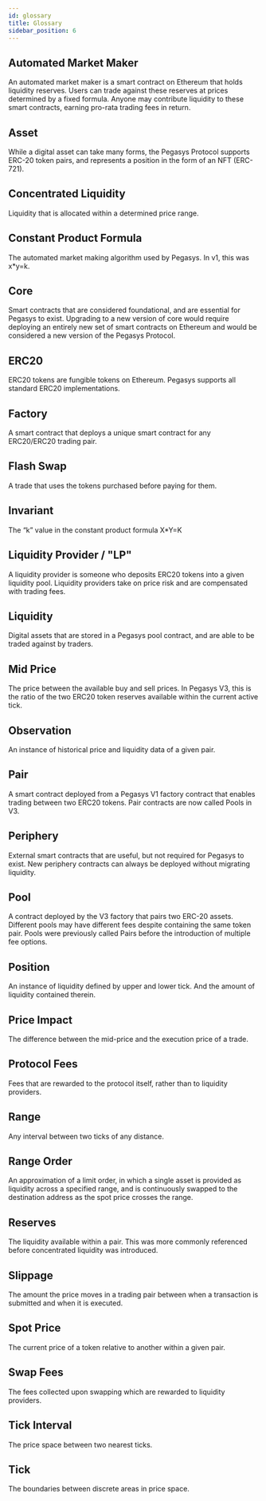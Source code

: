 ```yaml
---
id: glossary
title: Glossary
sidebar_position: 6
---
```


## Automated Market Maker

An automated market maker is a smart contract on Ethereum that holds liquidity reserves. Users can trade against these reserves at prices determined by a fixed formula. Anyone may contribute liquidity to these smart contracts, earning pro-rata trading fees in return.

## Asset

While a digital asset can take many forms, the Pegasys Protocol supports ERC-20 token pairs, and represents a position in the form of an NFT (ERC-721).

## Concentrated Liquidity

Liquidity that is allocated within a determined price range.

## Constant Product Formula

The automated market making algorithm used by Pegasys. In v1, this was x\*y=k.

## Core

Smart contracts that are considered foundational, and are essential for Pegasys to exist. Upgrading to a new version of core would require deploying an entirely new set of smart contracts on Ethereum and would be considered a new version of the Pegasys Protocol.

## ERC20

ERC20 tokens are fungible tokens on Ethereum. Pegasys supports all standard ERC20 implementations.

## Factory

A smart contract that deploys a unique smart contract for any ERC20/ERC20 trading pair.

## Flash Swap

A trade that uses the tokens purchased before paying for them.

## Invariant

The “k” value in the constant product formula X\*Y=K

## Liquidity Provider / "LP"

A liquidity provider is someone who deposits ERC20 tokens into a given liquidity pool. Liquidity providers take on price risk and are compensated with trading fees.

## Liquidity

Digital assets that are stored in a Pegasys pool contract, and are able to be traded against by traders.

## Mid Price

The price between the available buy and sell prices. In Pegasys V3, this is the ratio of the two ERC20 token reserves available within the current active tick.

## Observation

An instance of historical price and liquidity data of a given pair.

## Pair

A smart contract deployed from a Pegasys V1 factory contract that enables trading between two ERC20 tokens. Pair contracts are now called Pools in V3.

## Periphery

External smart contracts that are useful, but not required for Pegasys to exist. New periphery contracts can always be deployed without migrating liquidity.

## Pool

A contract deployed by the V3 factory that pairs two ERC-20 assets. Different pools may have different fees despite containing the same token pair. Pools were previously called Pairs before the introduction of multiple fee options.

## Position

An instance of liquidity defined by upper and lower tick. And the amount of liquidity contained therein.

## Price Impact

The difference between the mid-price and the execution price of a trade.

## Protocol Fees

Fees that are rewarded to the protocol itself, rather than to liquidity providers.

## Range

Any interval between two ticks of any distance.

## Range Order

An approximation of a limit order, in which a single asset is provided as liquidity across a specified range, and is continuously swapped to the destination address as the spot price crosses the range.

## Reserves

The liquidity available within a pair. This was more commonly referenced before concentrated liquidity was introduced.

## Slippage

The amount the price moves in a trading pair between when a transaction is submitted and when it is executed.

## Spot Price

The current price of a token relative to another within a given pair.

## Swap Fees

The fees collected upon swapping which are rewarded to liquidity providers.

## Tick Interval

The price space between two nearest ticks.

## Tick

The boundaries between discrete areas in price space.

